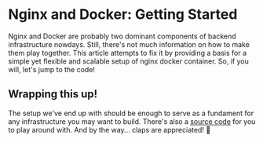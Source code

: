# Nginx and Docker: Getting Started

Nginx and Docker are probably two dominant components of backend infrastructure nowdays. Still, there's not much information on how to make them play together. This article attempts to fix it by providing a basis for a simple yet flexible and scalable setup of nginx docker container. So, if you will, let's jump to the code!

## Wrapping this up!

The setup we've end up with should be enough to serve as a fundament for any infrastructure you may want to build. There's also a [source code](https://github.com/astorDev/nist/tree/main/proxy/nginx/playground) for you to play around with. And by the way... claps are appreciated! 👏